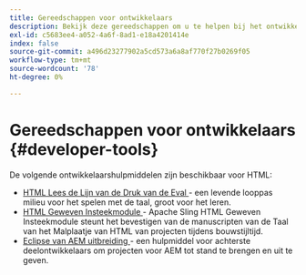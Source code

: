 ```yaml
---
title: Gereedschappen voor ontwikkelaars
description: Bekijk deze gereedschappen om u te helpen bij het ontwikkelen in HTML.
exl-id: c5683ee4-a052-4a6f-8ad1-e18a4201414e
index: false
source-git-commit: a496d23277902a5cd573a6a8af770f27b0269f05
workflow-type: tm+mt
source-wordcount: '78'
ht-degree: 0%

---
```



# Gereedschappen voor ontwikkelaars {#developer-tools}

De volgende ontwikkelaarshulpmiddelen zijn beschikbaar voor HTML:

* [ HTML Lees de Lijn van de Druk van de Eval ](https://github.com/adobe/aem-htl-repl) - een levende looppas milieu voor het spelen met de taal, groot voor het leren.
* [ HTML Geweven Insteekmodule ](https://sling.apache.org/components/htl-maven-plugin/) - Apache Sling HTML Geweven Insteekmodule steunt het bevestigen van de manuscripten van de Taal van het Malplaatje van HTML van projecten tijdens bouwstijltijd.
* [ Eclipse van AEM uitbreiding ](https://experienceleague.adobe.com/nl/docs/experience-manager-cloud-service/content/implementing/developer-tools/eclipse) - een hulpmiddel voor achterste deelontwikkelaars om projecten voor AEM tot stand te brengen en uit te geven.
